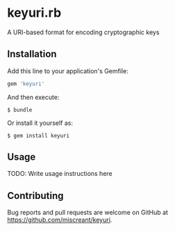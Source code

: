 # keyuri.rb

A URI-based format for encoding cryptographic keys

## Installation

Add this line to your application's Gemfile:

```ruby
gem 'keyuri'
```

And then execute:

    $ bundle

Or install it yourself as:

    $ gem install keyuri

## Usage

TODO: Write usage instructions here

## Contributing

Bug reports and pull requests are welcome on GitHub at https://github.com/miscreant/keyuri.

